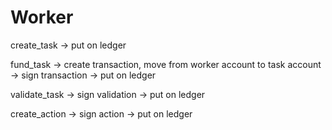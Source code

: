 # Worker

create_task -> put on ledger

fund_task -> create transaction, move from worker account to task account -> sign transaction -> put on ledger

validate_task -> sign validation -> put on ledger

create_action -> sign action -> put on ledger 